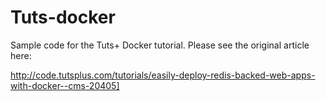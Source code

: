 Tuts-docker
===========

Sample code for the Tuts+ Docker tutorial. Please see the original article here:

http://code.tutsplus.com/tutorials/easily-deploy-redis-backed-web-apps-with-docker--cms-20405]
